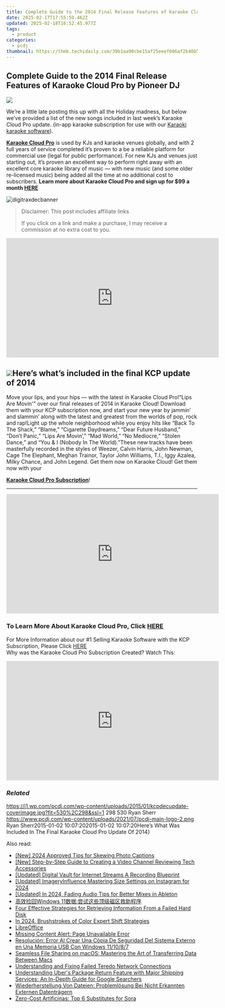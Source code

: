 ```yaml
---
title: Complete Guide to the 2014 Final Release Features of Karaoke Cloud Pro by Pioneer DJ
date: 2025-02-17T17:55:59.462Z
updated: 2025-02-18T16:52:45.977Z
tags:
  - product
categories:
  - pcdj
thumbnail: https://thmb.techidaily.com/39b1aa90cbe15af25eeef086af2b40b5abbe4ea0e44addc2aa4ec5af37792daa.jpg
---
```


## Complete Guide to the 2014 Final Release Features of Karaoke Cloud Pro by Pioneer DJ

[![](https://i1.wp.com/pcdj.com/wp-content/uploads/2015/01/kcpdecupdate-coverimage.jpg?resize=530%2C298&ssl=1)](https://i1.wp.com/pcdj.com/wp-content/uploads/2015/01/kcpdecupdate-coverimage.jpg?fit=530%2C298&ssl=1 "kcpdecupdate-coverimage")

We’re a little late posting this up with all the Holiday madness, but below we’ve provided a list of the new songs included in last week’s Karaoke Cloud Pro update. (in-app karaoke subscription for use with our [Karaoki karaoke software](https://tools.techidaily.com/pcdj/products/)).

[**Karaoke Cloud Pro**](https://tools.techidaily.com/pcdj/products/) is used by KJs and karaoke venues globally, and with 2 full years of service completed it’s proven to a be a reliable platform for commercial use (legal for public performance). For new KJs and venues just starting out, it’s proven an excellent way to perform right away with an excellent core karaoke library of music — with new music (and some older re-licensed music) being added all the time at no additional cost to subscribers. **Learn more about Karaoke Cloud Pro and sign up for $99 a month [HERE](https://tools.techidaily.com/pcdj/products/)**

![digitraxdecbanner](https://i2.wp.com/www.pcdj.com/wp-content/uploads/2015/01/digitraxdecbanner.jpg?resize=600%2C100&ssl=1)

>  Disclaimer: This post includes affiliate links
>
>  If you click on a link and make a purchase, I may receive a commission at no extra cost to you.
>

<!-- affiliate ads begin -->
<iframe width="560" height="315" src="https://www.youtube.com/embed/9ECz3oZ8NrQ?si=86vkwkDJo9HQXpzt" title="YouTube video player" frameborder="0" allow="accelerometer; autoplay; clipboard-write; encrypted-media; gyroscope; picture-in-picture; web-share" referrerpolicy="strict-origin-when-cross-origin" allowfullscreen></iframe>
<!-- affiliate ads end -->

## **![](https://i2.wp.com/www.pcdj.com/wp-content/uploads/2015/01/new-hits.jpg?resize=200%2C200&ssl=1)Here’s what’s included in the final KCP update of 2014**

Move your lips, and your hips — with the latest in Karaoke Cloud Pro!“Lips Are Movin'” over our final releases of 2014 in Karaoke Cloud! Download them with your KCP subscription now, and start your new year by jammin’ and slammin’ along with the latest and greatest from the worlds of pop, rock and rap!Light up the whole neighborhood while you enjoy hits like “Back To The Shack,” “Blame,” “Cigarette Daydreams,” “Dear Future Husband,” “Don’t Panic,” “Lips Are Movin’,” “Mad World,” “No Mediocre,” “Stolen Dance,” and “You & I (Nobody In The World).”These new tracks have been masterfully recorded in the styles of Weezer, Calvin Harris, John Newman, Cage The Elephant, Meghan Trainor, Taylor John Williams, T.I., Iggy Azalea, Milky Chance, and John Legend. Get them now on Karaoke Cloud! Get them now with your 

**[Karaoke Cloud Pro Subscription](https://tools.techidaily.com/pcdj/products/)**!

---

<!-- affiliate ads begin -->
<iframe width="560" height="315" src="https://www.youtube.com/embed/9Sj2QNA-JXI?si=V-_h73iE3VlE214k" title="YouTube video player" frameborder="0" allow="accelerometer; autoplay; clipboard-write; encrypted-media; gyroscope; picture-in-picture; web-share" referrerpolicy="strict-origin-when-cross-origin" allowfullscreen></iframe>
<!-- affiliate ads end -->

### To Learn More About Karaoke Cloud Pro, Click [HERE](https://tools.techidaily.com/pcdj/products/)
For More Information about our #1 Selling Karaoke Software with the KCP Subscription, Please Click [HERE](https://tools.techidaily.com/pcdj/products/)  
Why was the Karaoke Cloud Pro Subscription Created? Watch This:

<!-- affiliate ads begin -->
<iframe width="560" height="315" src="https://www.youtube.com/embed/RAnyQ0uj9Yg?si=Es4_ulcdM_-LuDcq" title="YouTube video player" frameborder="0" allow="accelerometer; autoplay; clipboard-write; encrypted-media; gyroscope; picture-in-picture; web-share" referrerpolicy="strict-origin-when-cross-origin" allowfullscreen></iframe>
<!-- affiliate ads end -->

### _Related_

https://i1.wp.com/pcdj.com/wp-content/uploads/2015/01/kcpdecupdate-coverimage.jpg?fit=530%2C298&ssl=1 298 530 Ryan Sherr https://www.pcdj.com/wp-content/uploads/2021/07/pcdj-main-logo-2.png Ryan Sherr2015-01-02 10:07:202015-01-02 10:07:20Here’s What Was Included In The Final Karaoke Cloud Pro Update Of 2014}

<ins class="adsbygoogle"
     style="display:block"
     data-ad-format="autorelaxed"
     data-ad-client="ca-pub-7571918770474297"
     data-ad-slot="1223367746"></ins>

<ins class="adsbygoogle"
     style="display:block"
     data-ad-client="ca-pub-7571918770474297"
     data-ad-slot="8358498916"
     data-ad-format="auto"
     data-full-width-responsive="true"></ins>

<span class="atpl-alsoreadstyle">Also read:</span>
<div><ul>
<li><a href="https://fox-hovers.techidaily.com/new-2024-approved-tips-for-skewing-photo-captions/"><u>[New] 2024 Approved Tips for Skewing Photo Captions</u></a></li>
<li><a href="https://vp-tips.techidaily.com/new-step-by-step-guide-to-creating-a-video-channel-reviewing-tech-accessories/"><u>[New] Step-by-Step Guide to Creating a Video Channel Reviewing Tech Accessories</u></a></li>
<li><a href="https://on-screen-recording.techidaily.com/updated-digital-vault-for-internet-streams-a-recording-blueprint/"><u>[Updated] Digital Vault for Internet Streams A Recording Blueprint</u></a></li>
<li><a href="https://instagram-video-files.techidaily.com/updated-imageryinfluence-mastering-size-settings-on-instagram-for-2024/"><u>[Updated] ImageryInfluence Mastering Size Settings on Instagram for 2024</u></a></li>
<li><a href="https://article-knowledge.techidaily.com/updated-in-2024-fading-audio-tips-for-better-mixes-in-ableton/"><u>[Updated] In 2024, Fading Audio Tips for Better Mixes in Ableton</u></a></li>
<li><a href="https://win-updates.techidaily.com/1728479083023-windows-11/"><u>高效捡回Windows 11数据:尝试这些顶级磁区救助程序</u></a></li>
<li><a href="https://win-updates.techidaily.com/four-effective-strategies-for-retrieving-information-from-a-failed-hard-disk/"><u>Four Effective Strategies for Retrieving Information From a Failed Hard Disk</u></a></li>
<li><a href="https://extra-tips.techidaily.com/in-2024-brushstrokes-of-color-expert-shift-strategies/"><u>In 2024, Brushstrokes of Color Expert Shift Strategies</u></a></li>
<li><a href="https://win-updates.techidaily.com/libreoffice/"><u>LibreOffice</u></a></li>
<li><a href="https://win-updates.techidaily.com/missing-content-alert-page-unavailable-error/"><u>Missing Content Alert: Page Unavailable Error</u></a></li>
<li><a href="https://win-updates.techidaily.com/resolucion-error-al-crear-una-copia-de-seguridad-del-sistema-externo-en-una-memoria-usb-con-windows-111087/"><u>Resolución: Error Al Crear Una Cópia De Seguridad Del Sistema Externo en Una Memoria USB Con Windows 11/10/8/7</u></a></li>
<li><a href="https://win-updates.techidaily.com/seamless-file-sharing-on-macos-mastering-the-art-of-transferring-data-between-macs/"><u>Seamless File Sharing on macOS: Mastering the Art of Transferring Data Between Macs</u></a></li>
<li><a href="https://win-howtos.techidaily.com/understanding-and-fixing-failed-teredo-network-connections/"><u>Understanding and Fixing Failed Teredo Network Connections</u></a></li>
<li><a href="https://hardware-tips.techidaily.com/understanding-ubers-package-return-feature-with-major-shipping-services-an-in-depth-guide-for-google-searchers/"><u>Understanding Uber's Package Return Feature with Major Shipping Services: An In-Depth Guide for Google Searchers</u></a></li>
<li><a href="https://win-updates.techidaily.com/wiederherstellung-von-dateien-problemlosung-bei-nicht-erkannten-externen-datentragern/"><u>Wiederherstellung Von Dateien: Problemlösung Bei Nicht Erkannten Externen Datenträgern</u></a></li>
<li><a href="https://tech-revival.techidaily.com/zero-cost-artificinas-top-6-substitutes-for-sora/"><u>Zero-Cost Artificinas: Top 6 Substitutes for Sora</u></a></li>
</ul></div>

